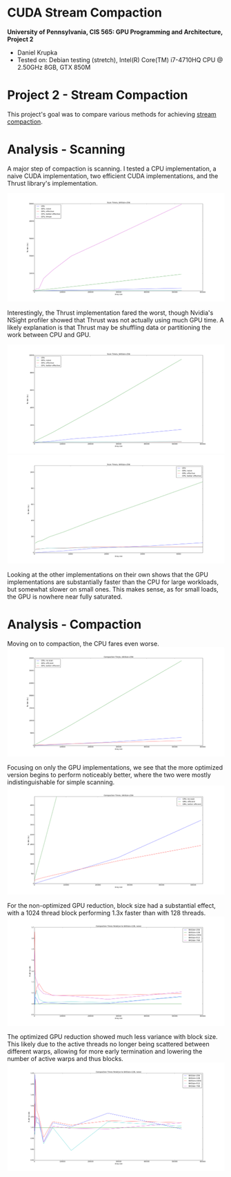 CUDA Stream Compaction
======================

**University of Pennsylvania, CIS 565: GPU Programming and Architecture, Project 2**

* Daniel Krupka
* Tested on: Debian testing (stretch), Intel(R) Core(TM) i7-4710HQ CPU @ 2.50GHz 8GB, GTX 850M


# Project 2 - Stream Compaction
This project's goal was to compare various methods for achieving [stream compaction](http://http.developer.nvidia.com/GPUGems3/gpugems3_ch39.html).

# Analysis - Scanning
A major step of compaction is scanning. I tested a CPU implementation, a naive CUDA
implementation, two efficient CUDA implementations, and the Thrust library's implementation.

![Scan Comparison 1](images/times_blk256.png "Scan Comparison 1")

Interestingly, the Thrust implementation fared the worst, though Nvidia's NSight profiler
showed that Thrust was not actually using much GPU time. A likely explanation is that Thrust
may be shuffling data or partitioning the work between CPU and GPU.

![Scan Comparison 2, no thrust](images/times_blk256_nothrust.png "Scan Comparison 2, no thrust")
![Scan Comparison 2, no thrust](images/times_blk256_nothrust_zoom.png "Scan Comparison 2, no thrust")

Looking at the other implementations on their own shows that the GPU implementations are substantially
faster than the CPU for large workloads, but somewhat slower on small ones. This makes sense, as for small loads,
the GPU is nowhere near fully saturated.

# Analysis - Compaction
Moving on to compaction, the CPU fares even worse.
![Compaction Comparison](images/times_all_comp.png "Compaction Comparison")

Focusing on only the GPU implementations, we see that the more optimized version
begins to perform noticeably better, where the two were mostly indistinguishable
for simple scanning.
![Compaction Comparison](images/times_all_comp_zoom.png "Compaction Comparison")

For the non-optimized GPU reduction, block size had a substantial effect, with
a 1024 thread block performing 1.3x faster than with 128 threads.
![Block Comparison, unoptimized](images/times_blk_eff.png "Block Comparison, unoptimized")

The optimized GPU reduction showed much less variance with block size. This likely due to
the active threads no longer being scattered between different warps, allowing for more early
termination and lowering the number of active warps and thus blocks.
![Block Comparison, optimized](images/times_blk_realeff.png "Block Comparison, optimized")
